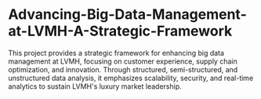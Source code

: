 # Advancing-Big-Data-Management-at-LVMH-A-Strategic-Framework
This project provides a strategic framework for enhancing big data management at LVMH, focusing on customer experience, supply chain optimization, and innovation. Through structured, semi-structured, and unstructured data analysis, it emphasizes scalability, security, and real-time analytics to sustain LVMH's luxury market leadership.
